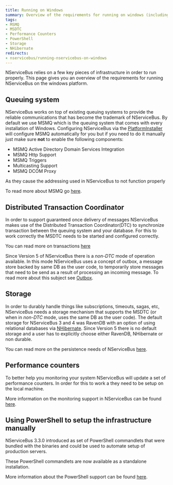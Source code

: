 ```yaml
---
title: Running on Windows
summary: Overview of the requirements for running on windows (including MSMQ, MSDTC, Storage and PowerShell)
tags:
- MSMQ
- MSDTC
- Performance Counters
- PowerShell
- Storage
- NHibernate
redirects:
- nservicebus/running-nservicebus-on-windows
---
```


NServiceBus relies on a few key pieces of infrastructure in order to run properly. This page gives you an overview of the requirements for running NServiceBus on the windows platform.

## Queuing system

NServiceBus works on top of existing queuing systems to provide the reliable communications that has become the trademark of NServiceBus. By default we use MSMQ which is the queuing system that comes with every installation of Windows. Configuring NServiceBus via the [PlatformInstaller](http://particular.net/downloads) will configure MSMQ automatically for you but if you need to do it manually just make sure **not** to enable the following components:

- MSMQ Active Directory Domain Services Integration
- MSMQ Http Support
- MSMQ Triggers
- Multicasting Support
- MSMQ DCOM Proxy

As they cause the addressing used in NServiceBus to not function properly 

To read more about MSMQ go [here](/nservicebus/msmq/).


## Distributed Transaction Coordinator

In order to support guaranteed once delivery of messages NServiceBus makes use of the Distributed Transaction Coordinator(DTC) to synchronize transaction between the queuing system and your database. For this to work correctly the MSDTC needs to be started and configured correctly. 

You can read more on transactions [here](/nservicebus/operations/transactions-message-processing.md)

Since Version 5 of NServiceBus there is a _non-DTC_ mode of operation available. In this mode NServiceBus uses a concept of outbox, a message store backed by same DB as the user code, to temporarily store messages that need to be send as a result of processing an incoming message. To read more about this subject see [Outbox](/nservicebus/outbox/).


## Storage

In order to durably handle things like subscriptions, timeouts, sagas, etc, NServiceBus needs a storage mechanism that supports the MSDTC (or when in _non-DTC_ mode, uses the same DB as the user code). The default storage for NServiceBus 3 and 4 was RavenDB with an option of using relational databases via [NHibernate](/nservicebus/nhibernate/). Since Version 5 there is no default storage and a user has to explicitly choose either RavenDB, NHibernate or non durable. 

You can read more on the persistence needs of NServiceBus [here](/nservicebus/persistence/).


## Performance counters

To better help you monitoring your system NServiceBus will update a set of performance counters. In order for this to work a they need to be setup on the local machine. 

More information on the monitoring support in NServiceBus can be found [here](/nservicebus/operations/performance-counters.md).


## Using PowerShell to setup the infrastructure manually

NServiceBus 3.3.0 introduced as set of PowerShell commandlets that were bundled with the binaries and could be used to automate setup of production servers.

These PowerShell commandlets are now available as a standalone installation.

More information about the PowerShell support can be found [here](management-using-powershell.md).

